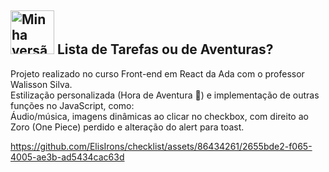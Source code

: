 ## <img src="https://github.com/ElisIrons/checklist/assets/86434261/018f4650-0e10-4966-a182-58a728d307da" alt="Minha versão de Hora de Aventura" width="70"/> Lista de Tarefas ou de Aventuras?
Projeto realizado no curso Front-end em React da Ada com o professor Walisson Silva. <br>
Estilização personalizada (Hora de Aventura 💙) e implementação de outras funções no JavaScript, como: <br>
Áudio/música, imagens dinâmicas ao clicar no checkbox, com direito ao Zoro (One Piece) perdido e alteração do alert para toast.






https://github.com/ElisIrons/checklist/assets/86434261/2655bde2-f065-4005-ae3b-ad5434cac63d 


